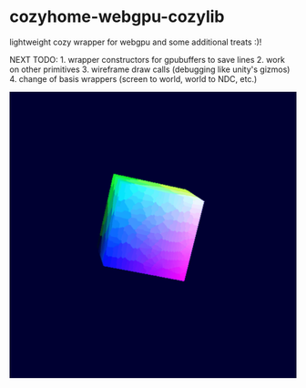 # cozyhome-webgpu-cozylib
 lightweight cozy wrapper for webgpu and some additional treats :)!

 NEXT TODO: 1. wrapper constructors for gpubuffers to save lines
            2. work on other primitives 
            3. wireframe draw calls (debugging like unity's gizmos)
            4. change of basis wrappers (screen to world, world to NDC, etc.)
<p align="center">
  <img src="webgpu.gif" alt="Engine Gif"/>
</p>
